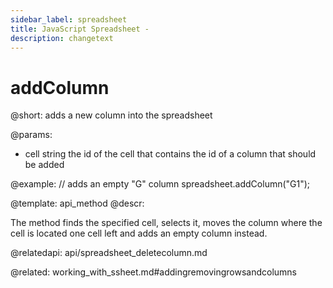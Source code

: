 ```yaml
---
sidebar_label: spreadsheet
title: JavaScript Spreadsheet - 
description: changetext
---
```


addColumn
==============

@short: adds a new column into the spreadsheet
    
@params:
- cell		string			the id of the cell that contains the id of a column that should be added


@example:
// adds an empty "G" column 
spreadsheet.addColumn("G1");

@template: api_method
@descr:
 
The method finds the specified cell, selects it, moves the column where the cell is located one cell left and adds an empty column instead.


@relatedapi:
api/spreadsheet_deletecolumn.md

@related:
working_with_ssheet.md#addingremovingrowsandcolumns

